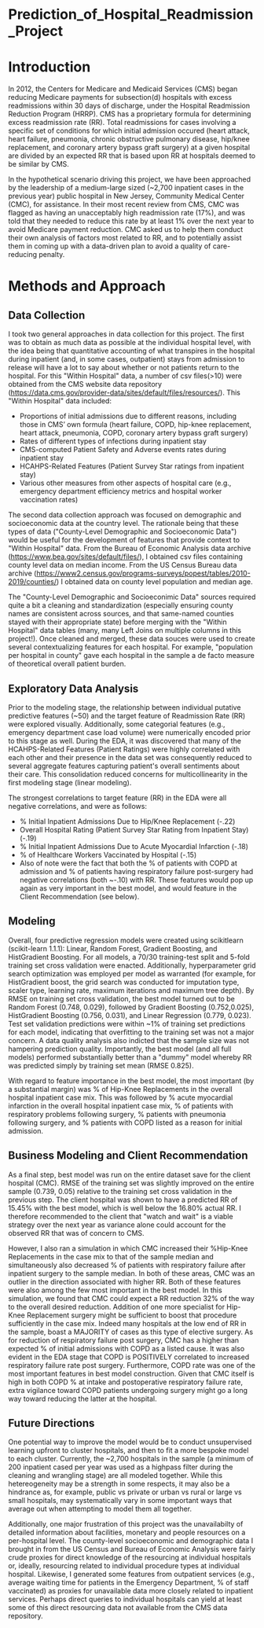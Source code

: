 # Prediction_of_Hospital_Readmission_Project
# Introduction 
In 2012, the Centers for Medicare and Medicaid Services (CMS) began reducing Medicare payments for subsection(d) hospitals with excess readmissions within 30 days of discharge, under the Hospital Readmission Reduction Program (HRRP). CMS has a proprietary formula for determining excess readmission rate (RR). Total readmissions for cases involving a specific set of conditions for which initial admission occured (heart attack, heart failure, pneumonia, chronic obstructive pulmonary disease, hip/knee replacement, and coronary artery bypass graft surgery) at a given hospital are divided by an expected RR that is based upon RR at hospitals deemed to be similar by CMS.

In the hypothetical scenario driving this project, we have been approached by the leadership of a medium-large sized (~2,700 inpatient cases in the previous year) public hospital in New Jersey, Community Medical Center (CMC), for assistance. In their most recent review from CMS, CMC was flagged as having an unacceptably high readmission rate (17%), and was told that they needed to reduce this rate by at least 1% over the next year to avoid Medicare payment reduction. CMC asked us to help them conduct their own analysis of factors most related to RR, and to potentially assist them in coming up with a data-driven plan to avoid a quality of care-reducing penalty.

# Methods and Approach
## Data Collection
I took two general approaches in data collection for this project. The first was to obtain as much data as possible at the individual hospital level, with the idea being that quantitative accounting of what transpires in the hospital during inpatient (and, in some cases, outpatient) stays from admission to release will have a lot to say about whether or not patients return to the hospital. For this "Within Hospital" data, a number of csv files(>10) were obtained from the CMS website data repository (https://data.cms.gov/provider-data/sites/default/files/resources/). This "Within Hospital" data included:                                                   
* Proportions of initial admissions due to different reasons, including those in CMS’ own formula (heart failure, COPD, hip-knee replacement, heart attack, pneumonia, COPD, coronary artery bypass graft surgery)
* Rates of different types of infections during inpatient stay
* CMS-computed Patient Safety and Adverse events rates during inpatient stay
* HCAHPS-Related Features (Patient Survey Star ratings from inpatient stay)
* Various other measures from other aspects of hospital care (e.g., emergency department efficiency metrics and hospital worker vaccination rates)

The second data collection approach was focused on demographic and socioeconomic data at the country level. The rationale being that these types of data ("County-Level Demographic and Socioeconomic Data") would be useful for the development of features that provide context to "Within Hospital" data. From the Bureau of Economic Analysis data archive (https://www.bea.gov/sites/default/files/), I obtained csv files containing county level data on median income. From the US Census Bureau data archive (https://www2.census.gov/programs-surveys/popest/tables/2010-2019/counties/) I obtained data on county level population and median age. 

The "County-Level Demographic and Socioeconimic Data" sources required quite a bit a cleaning and standardization (especially ensuring county names are consistent across sources, and that same-named counties stayed with their appropriate state) before merging with the "Within Hospital" data tables (many, many Left Joins on multiple columns in this project!). Once cleaned and merged, these data souces were used to create several contextualizing features for each hospital. For example, "population per hospital in county" gave each hospital in the sample a de facto measure of theoretical overall patient burden. 

## Exploratory Data Analysis
Prior to the modeling stage, the relationship between individual putative predictive features (~50) and the target feature of Readmission Rate (RR) were explored visually. Additionally, some categorial features (e.g., emergency department case load volume) were numerically encoded prior to this stage as well. During the EDA, it was discovered that many of the HCAHPS-Related Features (Patient Ratings) were highly correlated with each other and their presence in the data set was consequently reduced to several aggregate features capturing patient's overall sentiments about their care. This consolidation reduced concerns for multicollinearity in the first modeling stage (linear modeling). 

The strongest correlations to target feature (RR) in the EDA were all negative correlations, and were as follows:
* % Initial Inpatient Admissions Due to Hip/Knee Replacement (-.22)
* Overall Hospital Rating (Patient Survey Star Rating from Inpatient Stay) (-.19)
* % Initial Inpatient Admissions Due to Acute Myocardial Infarction (-.18)
* % of Healthcare Workers Vaccinated by Hospital (-.15)
* Also of note were the fact that both the % of patients with COPD at admission and % of patients having respiratory failure post-surgery had negative correlations (both ~-.10) with RR. These features would pop up again as very important in the best model, and would feature in the Client Recommendation (see below). 

## Modeling
Overall, four predictive regression models were created using scikitlearn (scikit-learn 1.1.1): Linear, Random Forest, Gradient Boosting, and HistGradient Boosting. For all models, a 70/30 training-test split and 5-fold training set cross validation were enacted. Additionally, hyperparameter grid search optimization was employed per model as warranted (for example, for HistGradient boost, the grid search was conducted for imputation type, scaler type, learning rate, maximum iterations and maximum tree depth). By RMSE on training set cross validation, the best model turned out to be Random Forest (0.748, 0.029), followed by Gradient Boosting (0.752,0.025), HistGradient Boosting (0.756, 0.031), and Linear Regression (0.779, 0.023). Test set validation predictions were within ~1% of training set predictions for each model, indicating that overfitting to the training set was not a major concern. A data quality analysis also indicted that the sample size was not hampering prediction quality. Importantly, the best model (and all full models) performed substantially better than a "dummy" model whereby RR was predicted simply by training set mean (RMSE 0.825). 

With regard to feature importance in the best model, the most important (by a substantial margin) was % of Hip-Knee Replacements in the overall hospital inpatient case mix. This was followed by % acute myocardial infarction in the overall hospital inpatient case mix, % of patients with respiratory problems following surgery, % patients with pneumonia following surgery, and % patients with COPD listed as a reason for initial admission.

## Business Modeling and Client Recommendation
As a final step, best model was run on the entire dataset save for the client hospital (CMC). RMSE of the training set was slightly improved on the entire sample (0.739, 0.05) relative to the training set cross validation in the previous step. The client hospital was shown to have a predicted RR of 15.45% with the best model, which is well below the 16.80% actual RR. I therefore recommended to the client that "watch and wait" is a viable strategy over the next year as variance alone could account for the observed RR that was of concern to CMS. 

However, I also ran a simulation in which CMC increased their %Hip-Knee Replacements in the case mix to that of the sample median and simultaneously also decreased % of patients with respiratory failure after inpatient surgery to the sample median. In both of these areas, CMC was an outlier in the direction associated with higher RR. Both of these features were also among the few most important in the best model. In this simulation, we found that CMC could expect a RR reduction 32% of the way to the overall desired reduction. Addition of one more specialist for Hip-Knee Replacement surgery might be sufficient to boost that procedure sufficiently in the case mix. Indeed many hospitals at the low end of RR in the sample, boast a MAJORITY of cases as this type of elective surgery. As for reduction of respiratory failure post surgery, CMC has a higher than expected % of initial admissions with COPD as a listed cause. It was also evident in the EDA stage that COPD is POSITIVELY correlated to increased respiratory failure rate post surgery. Furthermore, COPD rate was one of the most important features in best model construction. Given that CMC itself is high in both COPD % at intake and postoperative respiratory failure rate, extra vigilance toward COPD patients undergoing surgery might go a long way toward reducing the latter at the hospital. 

## Future Directions
One potential way to improve the model would be to conduct unsupervised learning upfront to cluster hospitals, and then to fit a more bespoke model to each cluster. Currently, the ~2,700 hospitals in the sample (a minimum of 200 inpatient cased per year was used as a highpass filter during the cleaning and wrangling stage) are all modeled together. While this hetereogeneity may be a strength in some respects, it may also be a hindrance as, for example, public vs private or urban vs rural or large vs small hospitals, may systematically vary in some important ways that average out when attempting to model them all together.

Additionally, one major frustration of this project was the unavailabilty of detailed information about facilities, monetary and people resources on a per-hospital level. The county-level socioeconomic and demographic data I brought in from the US Census and Bureau of Economic Analysis were fairly crude proxies for direct knowledge of the resourcing at individual hospitals or, ideally, resourcing related to individual procedure types at individual hospital. Likewise, I generated some features from outpatient services (e.g., average waiting time for patients in the Emergency Department, % of staff vaccinated) as proxies for unavailable data more closely related to inpatient services. Perhaps direct queries to individual hospitals can yield at least some of this direct resourcing data not available from the CMS data repository. 
 


     




